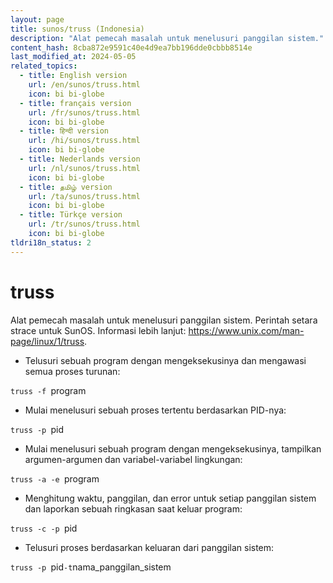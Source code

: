 ```yaml
---
layout: page
title: sunos/truss (Indonesia)
description: "Alat pemecah masalah untuk menelusuri panggilan sistem."
content_hash: 8cba872e9591c40e4d9ea7bb196dde0cbbb8514e
last_modified_at: 2024-05-05
related_topics:
  - title: English version
    url: /en/sunos/truss.html
    icon: bi bi-globe
  - title: français version
    url: /fr/sunos/truss.html
    icon: bi bi-globe
  - title: हिन्दी version
    url: /hi/sunos/truss.html
    icon: bi bi-globe
  - title: Nederlands version
    url: /nl/sunos/truss.html
    icon: bi bi-globe
  - title: தமிழ் version
    url: /ta/sunos/truss.html
    icon: bi bi-globe
  - title: Türkçe version
    url: /tr/sunos/truss.html
    icon: bi bi-globe
tldri18n_status: 2
---
```

# truss

Alat pemecah masalah untuk menelusuri panggilan sistem.
Perintah setara strace untuk SunOS.
Informasi lebih lanjut: <https://www.unix.com/man-page/linux/1/truss>.

- Telusuri sebuah program dengan mengeksekusinya dan mengawasi semua proses turunan:

`truss -f `<span class="tldr-var badge badge-pill bg-dark-lm bg-white-dm text-white-lm text-dark-dm font-weight-bold">program</span>

- Mulai menelusuri sebuah proses tertentu berdasarkan PID-nya:

`truss -p `<span class="tldr-var badge badge-pill bg-dark-lm bg-white-dm text-white-lm text-dark-dm font-weight-bold">pid</span>

- Mulai menelusuri sebuah program dengan mengeksekusinya, tampilkan argumen-argumen dan variabel-variabel lingkungan:

`truss -a -e `<span class="tldr-var badge badge-pill bg-dark-lm bg-white-dm text-white-lm text-dark-dm font-weight-bold">program</span>

- Menghitung waktu, panggilan, dan error untuk setiap panggilan sistem dan laporkan sebuah ringkasan saat keluar program:

`truss -c -p `<span class="tldr-var badge badge-pill bg-dark-lm bg-white-dm text-white-lm text-dark-dm font-weight-bold">pid</span>

- Telusuri proses berdasarkan keluaran dari panggilan sistem:

`truss -p `<span class="tldr-var badge badge-pill bg-dark-lm bg-white-dm text-white-lm text-dark-dm font-weight-bold">pid</span>` -t `<span class="tldr-var badge badge-pill bg-dark-lm bg-white-dm text-white-lm text-dark-dm font-weight-bold">nama_panggilan_sistem</span>
